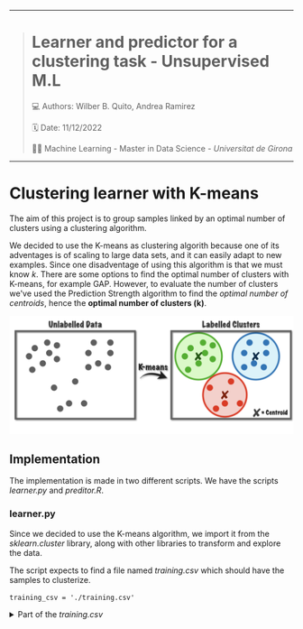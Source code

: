 ---
> # Learner and predictor for a clustering task - Unsupervised M.L
>
> 💻 Authors: Wilber B. Quito, Andrea Ramirez
>
> 🗓️ Date: 11/12/2022
>
> ✍🏼 Machine Learning - Master in Data Science - *Universitat de Girona*
___

# Clustering learner with K-means

The aim of this project is to group samples linked by an optimal number of clusters using a clustering algorithm.

We decided to use the K-means as clustering algorith because one of its adventages is of scaling to large data sets, and it can easily adapt to new examples. Since one disadventage of using this algorithm is that we must know *k*. There are some options to find the optimal number of clusters with K-means, for example GAP. However, to evaluate the number of clusters we've used the Prediction Strength algorithm to find the *optimal number of centroids*, hence the **optimal number of clusters (k)**. 

![Clustering](./img/portada.png)

## Implementation

The implementation is made in two different scripts. We have the scripts *learner.py* and *preditor.R*.

### learner.py

Since we decided to use the K-means algorithm, we import it from the *sklearn.cluster* library, along with other libraries to transform and explore the data.

The script expects to find a file named *training.csv* which should have the samples to clusterize. 

```
training_csv = './training.csv'
```

<details>
	<summary>Part of the <i>training.csv</i></summary>

```
20133,33265,26126,11062,135762
10823,43384,23416,5508,144598
16662,20697,15018,5846,94977
11403,19607,16463,6698,78397
1527,4241,4764,1124,18294
17829,17880,16174,8980,92602
2459,7833,5932,1202,27599
1745,755,676,1036,5696
31335,23294,22324,11377,119782
6406,11948,14016,3816,54139
14622,24403,16031,6791,87705
21047,28386,18187,9282,110165
17829,17880,16174,8980,83626
1981,7543,4008,1159,21065
1805,4011,3073,1117,14081
2824,8172,6667,1512,29064
1981,7543,4008,1159,21747
10823,43384,23416,5508,119165
6155,8207,13180,3669,48472
2441,11005,7111,1584,35514
```

Before finding the optimal number of clusters, our script reads the data set as a *data frame*, and then it drops all the rows that contain N/A. 

Taking into consideration that our training data comes from the voters turnout, we decided to transform the total population into all the people that didn't vote, and then to normalize the data to standardize it, and reduce data redundancy and improve protect the model's integrity. 

```
y = X.iloc[:, len(X.columns) - 1]
X = X.drop(X.columns[-1], axis=1)
voters = X.iloc[:,0:len(X.columns)].sum(axis=1)
X = X.div(y, axis=0)
X.insert(loc=len(X.columns), column=int(len(X.columns)), value=(y-voters) / y)
X.head()
```

The implementation tries to find the optimal number of clusters between 1 and 7 included. 

```
K = 7
clusters = range(1, K + 1)
wss_list = []

for k in clusters:
    model = KMeans(n_clusters=k, random_state=73)
    model.fit(X)
    wss_list.append(model.inertia_)
```

To have a first look of the clusters in our data set, we perform an Elbow plot:

```
# plotting
_, ax = plt.subplots()
ax.plot(clusters, wss_list, '-o', color='black')
ax.set(title='Elbow plot', 
       xlabel='number of clusters', 
       ylabel='WSS');
 ```
 
![Elbow plot](./img/elbow_plot.png)

From the Elbow plot we suspect that the ideal number of clusters for the training sample is 2.
 
We had not used any library to compute the Prediction Strength, instead, we implemented from scratch the algorithm using the following equation. The implementation is in the file *compute.py* in the *learner* module. We wanted to use the recomended threshold between 0.8 and 0.9, however with the training data that we were using it could only determine 1 optimal cluster, therefore, we lowered the threshold to 0.70.

![Prediction Strength](./img/ps-equation.png)

```
results = ps.prediction_strength_of_clusters(X, K)
threshold = 0.70
ry = list(map(lambda x : x[1], results))
_, ax = plt.subplots()
ax.plot(clusters, ry, '-o', color='black')
ax.axhline(y=threshold, c='red');
ax.set(title='Determining the optimal number of clusters', 
       xlabel='number of clusters', 
       ylabel='prediction strength');
```

![Optimal number of clusters](./img/optimal_number.png)

Once the algorithm has found the optimal number, it exports the number of centroids found in the *training.csv* distribution and it's centroids into a file named *param.out*. The exported centroids are normalized in the scale 0 to 1. 

```
k_optimal = -math.inf
s_optimal = -math.inf
centroids = []

for k, s, c in results:
    if s > threshold:
        k_optimal, s_optimal, centroids = k, s, c

le.export(k_optimal, centroids, './param.out')
```

*param.out*

```
3
0.14,0.24,0.21,0.08,0.33
0.24,0.16,0.16,0.12,0.32
0.08,0.32,0.22,0.05,0.32
```

Still, to verify that our model works, we plot the clusters.

```
if centroids is None:
    print("No centroids defined")

PCA_model = PCA(n_components=2).fit(X.to_numpy())

labels = KMeans(n_clusters=k_optimal, random_state=73).fit(X.to_numpy()).labels_

# Function to plot current state of the algorithm.
# For visualisation purposes, only the first two PC are shown.
PC = PCA_model.transform(X.to_numpy())
C2 = PCA_model.transform(centroids)

ax = plt.scatter(PC[:,0], PC[:,1], c=labels, alpha=0.5)
ax = plt.scatter(C2[:,0], C2[:,1], c='#82cfff', s=100, edgecolors = 'black')
ax = plt.title("title")
ax = plt.show()
ax = plt.clf()
```

![Cluster using k-means](./img/k-means.png)

### predictor.R

The script get's the output of *learner.py*, picks the normalized centroids and reads the file *testing.csv* which applies normalization and assign each sample of the testing into a cluster by computing the minimum Euclidean distance between each sample and the centroids. Finally, exports the clusterization into a file named *clustering.out* where each *i* row of this file is the clustering assignation of the *i* sample of *testing.csv*.

*testing.csv*

```
21047,28386,18187,9282,118598
11403,19607,16463,6698,78341
24335,30318,28390,12302,138566
1745,755,676,1036,5810
890,3347,2538,502,11271
1543,9718,4477,785,22955
6406,11948,14016,3816,51474
2459,7833,5932,1202,26121
10823,43384,23416,5508,118923
14622,24403,16031,6791,87753
23632,15432,18256,12063,95067
3342,16252,7773,1980,47424
23632,15432,18256,12063,100631
17829,17880,16174,8980,92372
1527,4241,4764,1124,18005
5172,8083,6566,2517,38056
17785,9106,10677,8275,68889
18971,39516,21040,8887,131706
1527,4241,4764,1124,16632
```

*clustering.out*

```
1
1
1
2
3
3
1
3
3
1
2
3
2
2
1
1
2
1
1
1
```
